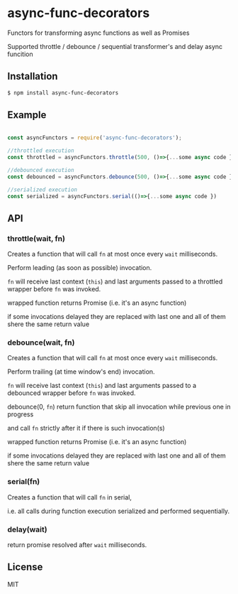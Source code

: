 # async-func-decorators

Functors for transforming async functions as well as Promises 

Supported throttle / debounce / sequential transformer's and delay async funcition

## Installation

```sh
$ npm install async-func-decorators
```

## Example

```js
 
const asyncFunctors = require('async-func-decorators');

//throttled execution
const throttled = asyncFunctors.throttle(500, ()=>{...some async code })

//debounced execution
const debounced = asyncFunctors.debounce(500, ()=>{...some async code })

//serialized execution
const serialized = asyncFunctors.serial(()=>{...some async code })


```

## API

### throttle(wait, fn)

Creates a function that will call `fn` at most once every `wait` milliseconds.

Perform leading (as soon as possible) invocation.

`fn` will receive last context (`this`) and last arguments passed to a throttled wrapper before `fn` was invoked.

wrapped function returns Promise (i.e. it's an async function)

if some invocations delayed they are replaced with last one and all of them shere the same return value 

### debounce(wait, fn)

Creates a function that will call `fn` at most once every `wait` milliseconds.

Perform trailing (at time window's end) invocation.

`fn` will receive last context (`this`) and last arguments passed to a debounced wrapper before `fn` was invoked.

debounce(0, `fn`) return function that skip all invocation while previous one in progress 

and call `fn` strictly after it if there is such invocation(s)

wrapped function returns Promise (i.e. it's an async function)

if some invocations delayed they are replaced with last one and all of them shere the same return value 

### serial(fn)

Creates a function that will call `fn` in serial, 

i.e. all calls during function execution serialized and performed sequentially.

### delay(wait)

return promise resolved after `wait` milliseconds.

## License

  MIT
